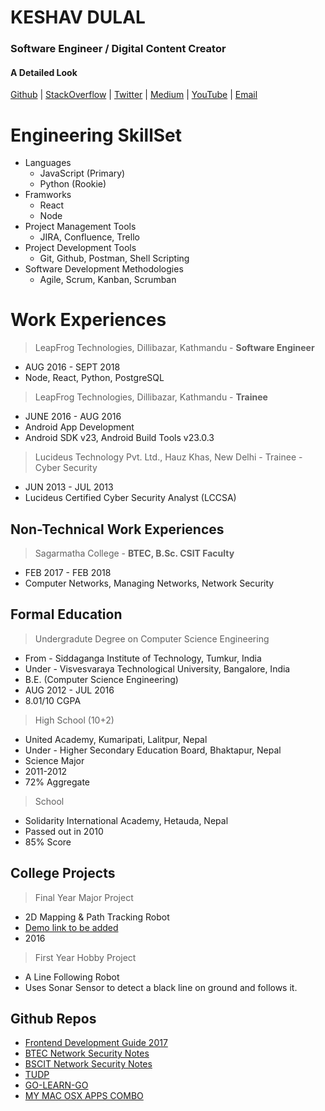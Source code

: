 <!-- ![fit inline right](https://pbs.twimg.com/profile_images/803935588197879809/MXQjtCVo_400x400.jpg) -->

# KESHAV DULAL

### Software Engineer / Digital Content Creator

#### A Detailed Look

[Github](https://github.com/Keshavdulal) | [StackOverflow](https://stackoverflow.com/users/3556531/keshavdulal?tab=profile) | [Twitter](https://twitter.com/keshavdulal) | [Medium](https://medium.com/@keshavdulal) | [YouTube](https://www.youtube.com/keshavdulal) | [Email](mailto:keshav.dulal@gmail.com)

<!-- ## TL;DR -->
<!-- JavaScript Web Developer  Tech Enthusiast, , Former College Instructor,  Photographer, Guitarist, Avid Reader, Wonderer, Minimalist -->

# Engineering SkillSet

- Languages
  - JavaScript (Primary)
  - Python (Rookie)
- Framworks
  - React
  - Node
- Project Management Tools
  - JIRA, Confluence, Trello
- Project Development Tools
  - Git, Github, Postman, Shell Scripting
- Software Development Methodologies
  - Agile, Scrum, Kanban, Scrumban

# Work Experiences

> LeapFrog Technologies, Dillibazar, Kathmandu - **Software Engineer**
  - AUG 2016 - SEPT 2018
  - Node, React, Python, PostgreSQL

> LeapFrog Technologies, Dillibazar, Kathmandu - **Trainee**
  - JUNE 2016 - AUG 2016
  - Android App Development
  - Android SDK v23, Android Build Tools v23.0.3

> Lucideus Technology Pvt. Ltd., Hauz Khas, New Delhi - Trainee - Cyber Security
  - JUN 2013 - JUL 2013
  - Lucideus Certified Cyber Security Analyst (LCCSA)

## Non-Technical Work Experiences

> Sagarmatha College - **BTEC, B.Sc. CSIT Faculty**
  - FEB  2017 - FEB 2018
  - Computer Networks, Managing Networks, Network Security

## Formal Education

> Undergradute Degree on Computer Science Engineering
  - From - Siddaganga Institute of Technology, Tumkur, India 
  - Under - Visvesvaraya Technological University, Bangalore, India
  - B.E. (Computer Science Engineering)
  - AUG  2012 - JUL 2016
  - 8.01/10 CGPA

> High School (10+2)
  - United Academy, Kumaripati, Lalitpur, Nepal
  - Under - Higher Secondary Education Board, Bhaktapur, Nepal
  - Science Major
  - 2011-2012
  - 72% Aggregate

> School
  - Solidarity International Academy, Hetauda, Nepal
  - Passed out in 2010
  - 85% Score

## College Projects

> Final Year Major Project
  - 2D Mapping & Path Tracking Robot
  - [Demo link to be added]()
  - 2016
 
 > First Year Hobby Project
  - A Line Following Robot
  - Uses Sonar Sensor to detect a black line on ground and follows it.

## Github Repos

- [Frontend Development Guide 2017](https://github.com/Keshavdulal/Frontend-development-guide-2017)
- [BTEC Network Security Notes](https://github.com/Keshavdulal/btec-network-security-notes)
- [BSCIT Network Security Notes](https://github.com/Keshavdulal/bscit-network-security-notes)
- [TUDP](https://github.com/Keshavdulal/tudp)
- [GO-LEARN-GO](https://github.com/Keshavdulal/go-learn-go)
- [MY MAC OSX APPS COMBO](https://github.com/Keshavdulal/my-mac-osx-app-combo)